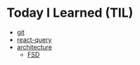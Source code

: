 # Today I Learned (TIL)

- [git](https://github.com/sohyeonAn/TIL/tree/main/git)
- [react-query](https://github.com/sohyeonAn/TIL/tree/main/react-query)
- [architecture](https://github.com/sohyeonAn/TIL/tree/main/architecture)
  - [FSD](https://github.com/sohyeonAn/TIL/tree/main/architecture/FSD.md)
